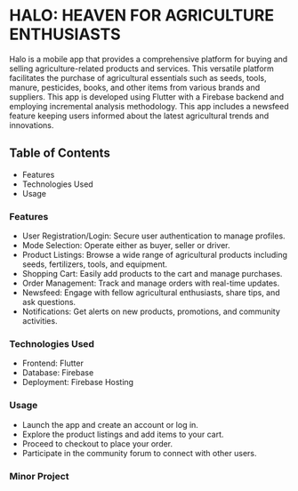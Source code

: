 # HALO: HEAVEN FOR AGRICULTURE ENTHUSIASTS 

Halo is a mobile app that provides a comprehensive platform for buying and selling agriculture-related products and services. This versatile platform facilitates the 
purchase of agricultural essentials such as seeds, tools, manure, pesticides, books, and other items from various brands and suppliers. This app is developed using Flutter 
with a Firebase backend and employing incremental analysis methodology. This app includes a newsfeed feature keeping users informed about the latest agricultural trends and innovations.

## Table of Contents
- Features
- Technologies Used
- Usage


### Features
- User Registration/Login: Secure user authentication to manage profiles.
- Mode Selection: Operate either as buyer, seller or driver.
- Product Listings: Browse a wide range of agricultural products including seeds, fertilizers, tools, and equipment.
- Shopping Cart: Easily add products to the cart and manage purchases.
- Order Management: Track and manage orders with real-time updates.
- Newsfeed: Engage with fellow agricultural enthusiasts, share tips, and ask questions.
- Notifications: Get alerts on new products, promotions, and community activities.

### Technologies Used
- Frontend: Flutter
- Database: Firebase
- Deployment: Firebase Hosting

### Usage
- Launch the app and create an account or log in.
- Explore the product listings and add items to your cart.
- Proceed to checkout to place your order.
- Participate in the community forum to connect with other users.

### Minor Project

  
